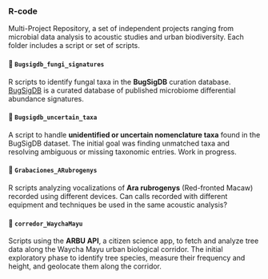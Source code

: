 ### R-code 

Multi-Project Repository, a set of independent projects ranging from microbial data analysis to acoustic studies and urban biodiversity. Each folder includes a script or set of scripts.


#### 🔬 `Bugsigdb_fungi_signatures`
R scripts to identify fungal taxa in the **BugSigDB** curation database.
[BugSigDB](https://bugsigdb.org/Main_Page) is a curated database of published microbiome differential abundance signatures.

#### 🧬 `Bugsigdb_uncertain_taxa`
A script to handle **unidentified or uncertain nomenclature taxa** found in the BugSigDB dataset.
The initial goal was finding unmatched taxa and resolving ambiguous or missing taxonomic entries. Work in progress.

#### 🦜 `Grabaciones_ARubrogenys`
R scripts analyzing vocalizations of **Ara rubrogenys** (Red-fronted Macaw) recorded using different devices.
Can calls recorded with different equipment and techniques be used in the same acoustic analysis?

#### 🌳 `corredor_WaychaMayu`
Scripts using the **ARBU API**, a citizen science app, to fetch and analyze tree data along the Waycha Mayu urban biological corridor.
The initial exploratory phase to identify tree species, measure their frequency and height, and geolocate them along the corridor.

